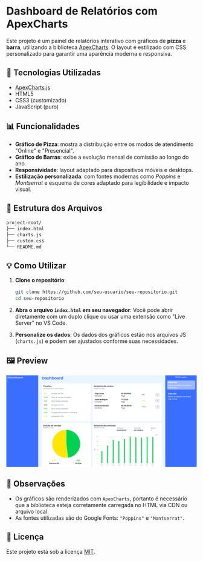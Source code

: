 
# Dashboard de Relatórios com ApexCharts

Este projeto é um painel de relatórios interativo com gráficos de **pizza** e **barra**, utilizando a biblioteca [ApexCharts](https://apexcharts.com/). O layout é estilizado com CSS personalizado para garantir uma aparência moderna e responsiva.

## 🧩 Tecnologias Utilizadas

- [ApexCharts.js](https://apexcharts.com/)
- HTML5
- CSS3 (customizado)
- JavaScript (puro)

## 📊 Funcionalidades

- **Gráfico de Pizza**: mostra a distribuição entre os modos de atendimento "Online" e "Presencial".
- **Gráfico de Barras**: exibe a evolução mensal de comissão ao longo do ano.
- **Responsividade**: layout adaptado para dispositivos móveis e desktops.
- **Estilização personalizada**: com fontes modernas como _Poppins_ e _Montserrat_ e esquema de cores adaptado para legibilidade e impacto visual.

## 📁 Estrutura dos Arquivos

```
project-root/
├── index.html
├── charts.js
├── custom.css
└── README.md
```

## 💡 Como Utilizar

1. **Clone o repositório**:
   ```bash
   git clone https://github.com/seu-usuario/seu-repositorio.git
   cd seu-repositorio
   ```

2. **Abra o arquivo `index.html` em seu navegador**:
   Você pode abrir diretamente com um duplo clique ou usar uma extensão como "Live Server" no VS Code.

3. **Personalize os dados**:
   Os dados dos gráficos estão nos arquivos JS (`charts.js`) e podem ser ajustados conforme suas necessidades.

## 🖼️ Preview

![Imagem da Dashboard](image-dashboard.png)

## 📌 Observações

- Os gráficos são renderizados com `ApexCharts`, portanto é necessário que a biblioteca esteja corretamente carregada no HTML via CDN ou arquivo local.
- As fontes utilizadas são do Google Fonts: `"Poppins"` e `"Montserrat"`.

## 📄 Licença

Este projeto está sob a licença [MIT](LICENSE).
